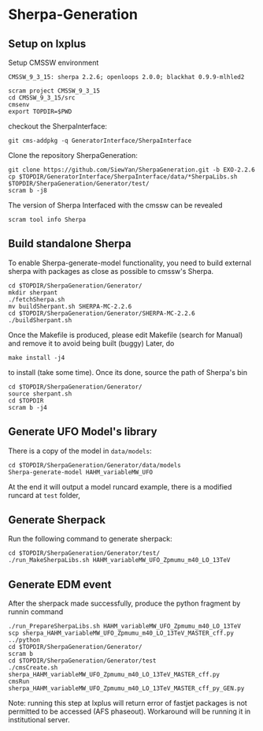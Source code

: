 # Sherpa-Generation

## Setup on lxplus

   Setup CMSSW environment
   ``` 
   CMSSW_9_3_15: sherpa 2.2.6; openloops 2.0.0; blackhat 0.9.9-mlhled2
   ```

   ```
   scram project CMSSW_9_3_15
   cd CMSSW_9_3_15/src
   cmsenv	 
   export TOPDIR=$PWD
   ```

   checkout the SherpaInterface: 

   ```
   git cms-addpkg -q GeneratorInterface/SherpaInterface
   ```
   
   Clone the repository SherpaGeneration:

   ```
   git clone https://github.com/SiewYan/SherpaGeneration.git -b EXO-2.2.6
   cp $TOPDIR/GeneratorInterface/SherpaInterface/data/*SherpaLibs.sh $TOPDIR/SherpaGeneration/Generator/test/
   scram b -j8
   ```
   
   The version of Sherpa Interfaced with the cmssw can be revealed

   ```
   scram tool info Sherpa
   ```
   
## Build standalone Sherpa

   To enable Sherpa-generate-model functionality, you need to build external sherpa with packages as close as possible to cmssw's Sherpa.
   
   ```
   cd $TOPDIR/SherpaGeneration/Generator/
   mkdir sherpant
   ./fetchSherpa.sh
   mv buildSherpant.sh SHERPA-MC-2.2.6
   cd $TOPDIR/SherpaGeneration/Generator/SHERPA-MC-2.2.6
   ./buildSherpant.sh
   ```
   
   Once the Makefile is produced, please edit Makefile (search for Manual) and remove it to avoid being built (buggy)
   Later, do
   
   ```
   make install -j4
   ```

   to install (take some time). Once its done, source the path of Sherpa's bin
   
   ```
   cd $TOPDIR/SherpaGeneration/Generator/
   source sherpant.sh
   cd $TOPDIR
   scram b -j4
   ```
   
## Generate UFO Model's library

   There is a copy of the model in ```data/models```:
   
   ```
   cd $TOPDIR/SherpaGeneration/Generator/data/models
   Sherpa-generate-model HAHM_variableMW_UFO
   ```
   
   At the end it will output a model runcard example, there is a modified runcard at ```test``` folder,
   
## Generate Sherpack
   Run the following command to generate sherpack:
   
   ```
   cd $TOPDIR/SherpaGeneration/Generator/test/
   ./run_MakeSherpaLibs.sh HAHM_variableMW_UFO_Zpmumu_m40_LO_13TeV
   ```
   
## Generate EDM event

   After the sherpack made successfully, produce the python fragment by runnin command

   ```
   ./run_PrepareSherpaLibs.sh HAHM_variableMW_UFO_Zpmumu_m40_LO_13TeV
   scp sherpa_HAHM_variableMW_UFO_Zpmumu_m40_LO_13TeV_MASTER_cff.py ../python
   cd $TOPDIR/SherpaGeneration/Generator/
   scram b 
   cd $TOPDIR/SherpaGeneration/Generator/test
   ./cmsCreate.sh sherpa_HAHM_variableMW_UFO_Zpmumu_m40_LO_13TeV_MASTER_cff.py
   cmsRun sherpa_HAHM_variableMW_UFO_Zpmumu_m40_LO_13TeV_MASTER_cff_py_GEN.py
   ```
   
   Note: running this step at lxplus will return error of fastjet packages is not permitted to be accessed (AFS phaseout).
   Workaround will be running it in institutional server.
